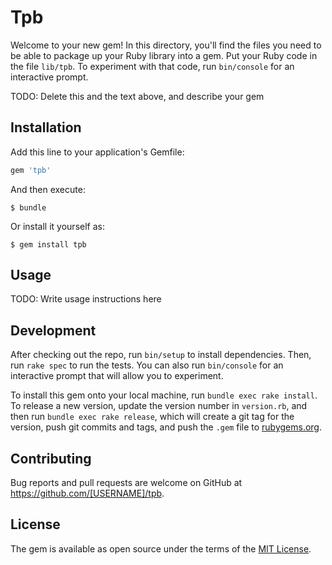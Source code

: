 # Tpb

Welcome to your new gem! In this directory, you'll find the files you need to be able to package up your Ruby library into a gem. Put your Ruby code in the file `lib/tpb`. To experiment with that code, run `bin/console` for an interactive prompt.

TODO: Delete this and the text above, and describe your gem

## Installation

Add this line to your application's Gemfile:

```ruby
gem 'tpb'
```

And then execute:

    $ bundle

Or install it yourself as:

    $ gem install tpb

## Usage

TODO: Write usage instructions here

## Development

After checking out the repo, run `bin/setup` to install dependencies. Then, run `rake spec` to run the tests. You can also run `bin/console` for an interactive prompt that will allow you to experiment.

To install this gem onto your local machine, run `bundle exec rake install`. To release a new version, update the version number in `version.rb`, and then run `bundle exec rake release`, which will create a git tag for the version, push git commits and tags, and push the `.gem` file to [rubygems.org](https://rubygems.org).

## Contributing

Bug reports and pull requests are welcome on GitHub at https://github.com/[USERNAME]/tpb.


## License

The gem is available as open source under the terms of the [MIT License](http://opensource.org/licenses/MIT).

